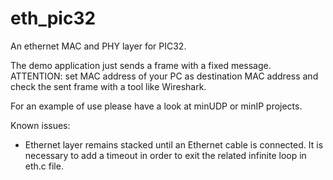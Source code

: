 # eth_pic32
An ethernet MAC and PHY layer for PIC32.

The demo application just sends a frame with a fixed message. 
ATTENTION: set MAC address of your PC as destination MAC address and check the sent frame with a tool like Wireshark.

For an example of use please have a look at minUDP or minIP projects.

Known issues:
 - Ethernet layer remains stacked until an Ethernet cable is connected. It is necessary to add a timeout in order to exit the related infinite loop in eth.c file.
